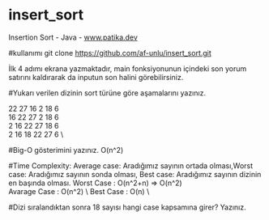 # insert_sort
 Insertion Sort - Java - www.patika.dev

#kullanımı
git clone https://github.com/af-unlu/insert_sort.git 


İlk 4 adımı ekrana yazmaktadır, main fonksiyonunun içindeki son yorum satırını kaldırarak da inputun son halini görebilirsiniz.

#Yukarı verilen dizinin sort türüne göre aşamalarını yazınız.

22 27 16 2 18 6 \
16 22 27 2 18 6 \
2 16 22 27 18 6 \
2 16 18 22 27 6 \

#Big-O gösterimini yazınız.
O(n^2)

#Time Complexity: Average case: Aradığımız sayının ortada olması,Worst case: Aradığımız sayının sonda olması, Best case: Aradığımız sayının dizinin en başında olması.
Worst Case : O(n^2+n) => O(n^2) \
Avarage Case : O(n^2) \ 
Best Case : O(n) \

#Dizi sıralandıktan sonra 18 sayısı hangi case kapsamına girer? Yazınız.